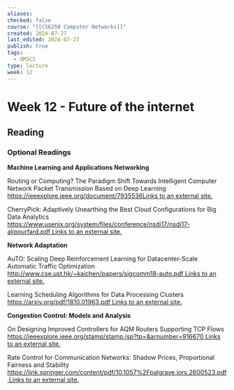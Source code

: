 ```yaml
---
aliases: 
checked: false
course: "[[CS6250 Computer Networks]]"
created: 2024-07-27
last_edited: 2024-07-27
publish: true
tags:
  - OMSCS
type: lecture
week: 12
---
```

# Week 12 - Future of the internet

## Reading

### Optional Readings

**Machine Learning and Applications Networking**

Routing or Computing? The Paradigm Shift Towards Intelligent Computer Network Packet Transmission Based on Deep Learning  
[https://ieeexplore.ieee.org/document/7935536Links to an external site.](https://ieeexplore.ieee.org/document/7935536)

CherryPick: Adaptively Unearthing the Best Cloud Configurations for Big Data Analytics  
[https://www.usenix.org/system/files/conference/nsdi17/nsdi17-alipourfard.pdf Links to an external site.](https://www.usenix.org/system/files/conference/nsdi17/nsdi17-alipourfard.pdf)

**Network Adaptation** 

AuTO: Scaling Deep Reinforcement Learning for Datacenter-Scale Automatic Traffic Optimization  
[http://www.cse.ust.hk/~kaichen/papers/sigcomm18-auto.pdf Links to an external site.](http://www.cse.ust.hk/~kaichen/papers/sigcomm18-auto.pdf)

Learning Scheduling Algorithms for Data Processing Clusters  
[https://arxiv.org/pdf/1810.01963.pdf Links to an external site.](https://arxiv.org/pdf/1810.01963.pdf)

**Congestion Control: Models and Analysis** 

On Designing Improved Controllers for AQM Routers Supporting TCP Flows  
[https://ieeexplore.ieee.org/stamp/stamp.jsp?tp=&arnumber=916670 Links to an external site.](https://ieeexplore.ieee.org/stamp/stamp.jsp?tp=&arnumber=916670)

Rate Control for Communication Networks: Shadow Prices, Proportional Fairness and Stability  
[https://link.springer.com/content/pdf/10.1057%2Fpalgrave.jors.2600523.pdf Links to an external site.](https://link.springer.com/content/pdf/10.1057%2Fpalgrave.jors.2600523.pdf)